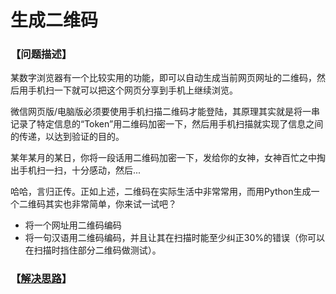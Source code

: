 # 生成二维码
### 【问题描述】

某数字浏览器有一个比较实用的功能，即可以自动生成当前网页网址的二维码，然后用手机扫一下就可以把这个网页分享到手机上继续浏览。

微信网页版/电脑版必须要使用手机扫描二维码才能登陆，其原理其实就是将一串记录了特定信息的“Token”用二维码加密一下，然后用手机扫描就实现了信息之间的传递，以达到验证的目的。

某年某月的某日，你将一段话用二维码加密一下，发给你的女神，女神百忙之中掏出手机扫一扫，十分感动，然后...

哈哈，言归正传。正如上述，二维码在实际生活中非常常用，而用Python生成一个二维码其实也非常简单，你来试一试吧？

* 将一个网址用二维码编码
* 将一句汉语用二维码编码，并且让其在扫描时能至少纠正30%的错误（你可以在扫描时挡住部分二维码做测试）。



### 【[解决思路](solution.md)】

